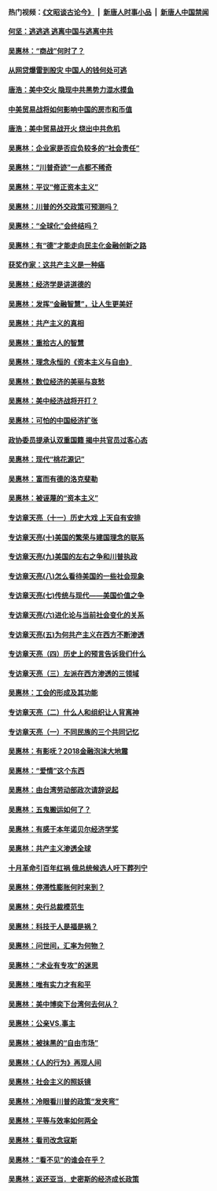#### 热门视频：[《文昭谈古论今》](https://github.com/gfw-breaker/wenzhao/blob/master/README.md?t=10270333) &nbsp;|&nbsp; [新唐人时事小品](https://github.com/gfw-breaker/ntdtv-comedy/blob/master/README.md?t=10270333) &nbsp;|&nbsp; [新唐人中国禁闻](https://github.com/gfw-breaker/ntdtv-news/blob/master/README.md?t=10270333)

#### [何坚：逃逃逃 逃离中国与逃离中共](../pages/nsc423/n10592891.md?t=10270333) 

#### [吴惠林：“商战”何时了？](../pages/nsc423/n10573558.md?t=10270333) 

#### [从网贷爆雷到股灾 中国人的钱何处可逃](../pages/nsc423/n10572800.md?t=10270333) 

#### [唐浩：美中交火 隐现中共黑势力混水摸鱼](../pages/nsc423/n10544040.md?t=10270333) 

#### [中美贸易战将如何影响中国的房市和币值](../pages/nsc423/n10543697.md?t=10270333) 

#### [唐浩：美中贸易战开火 烧出中共危机](../pages/nsc423/n10540126.md?t=10270333) 

#### [吴惠林：企业家是否应负较多的“社会责任”](../pages/nsc423/n10535022.md?t=10270333) 

#### [吴惠林：“川普奇迹”一点都不稀奇](../pages/nsc423/n10512808.md?t=10270333) 

#### [吴惠林：平议“修正资本主义”](../pages/nsc423/n10495724.md?t=10270333) 

#### [吴惠林：川普的外交政策可预测吗？](../pages/nsc423/n10462387.md?t=10270333) 

#### [吴惠林：“全球化”会终结吗？](../pages/nsc423/n10452838.md?t=10270333) 

#### [吴惠林：有“德”才能走向民主化金融创新之路](../pages/nsc423/n10432292.md?t=10270333) 

#### [获奖作家：这共产主义是一种癌](../pages/nsc423/n10431541.md?t=10270333) 

#### [吴惠林：经济学是讲道德的](../pages/nsc423/n10398014.md?t=10270333) 

#### [吴惠林：发挥“金融智慧”，让人生更美好](../pages/nsc423/n10375019.md?t=10270333) 

#### [吴惠林：共产主义的真相](../pages/nsc423/n10351394.md?t=10270333) 

#### [吴惠林：重拾古人的智慧](../pages/nsc423/n10337691.md?t=10270333) 

#### [吴惠林：理念永恒的《资本主义与自由》](../pages/nsc423/n10316274.md?t=10270333) 

#### [吴惠林：数位经济的美丽与哀愁](../pages/nsc423/n10292946.md?t=10270333) 

#### [吴惠林：美中经济战将开打？](../pages/nsc423/n10258825.md?t=10270333) 

#### [吴惠林：可怕的中国经济扩张](../pages/nsc423/n10219147.md?t=10270333) 

#### [政协委员提承认双重国籍 揭中共官员过客心态](../pages/nsc423/n10208809.md?t=10270333) 

#### [吴惠林：现代“桃花源记”](../pages/nsc423/n10185234.md?t=10270333) 

#### [吴惠林：富而有德的洛克斐勒](../pages/nsc423/n10142264.md?t=10270333) 

#### [吴惠林：被诬蔑的“资本主义”](../pages/nsc423/n10124816.md?t=10270333) 

#### [专访章天亮（十一）历史大戏 上天自有安排](../pages/nsc423/n10094905.md?t=10270333) 

#### [专访章天亮(十)美国的繁荣与建国理念的联系](../pages/nsc423/n10094899.md?t=10270333) 

#### [专访章天亮(九)美国的左右之争和川普执政](../pages/nsc423/n10094889.md?t=10270333) 

#### [专访章天亮(八)怎么看待美国的一些社会现象](../pages/nsc423/n10094857.md?t=10270333) 

#### [专访章天亮(七)传统与现代——美国价值之争](../pages/nsc423/n10093140.md?t=10270333) 

#### [专访章天亮(六)进化论与当前社会变化的关系](../pages/nsc423/n10092036.md?t=10270333) 

#### [专访章天亮(五)为何共产主义在西方不断渗透](../pages/nsc423/n10083620.md?t=10270333) 

#### [专访章天亮（四）历史上的预言告诉我们什么](../pages/nsc423/n10083606.md?t=10270333) 

#### [专访章天亮（三）左派在西方渗透的三领域](../pages/nsc423/n10081115.md?t=10270333) 

#### [吴惠林：工会的形成及其功能](../pages/nsc423/n10080633.md?t=10270333) 

#### [专访章天亮（二）什么人和组织让人背离神](../pages/nsc423/n10076637.md?t=10270333) 

#### [专访章天亮（一）不同民族的三个共同记忆](../pages/nsc423/n10074188.md?t=10270333) 

#### [吴惠林：有影呒？2018金融泡沫大地震](../pages/nsc423/n10040534.md?t=10270333) 

#### [吴惠林：“爱情”这个东西](../pages/nsc423/n10019423.md?t=10270333) 

#### [吴惠林：由台湾劳动部政次请辞说起](../pages/nsc423/n9979679.md?t=10270333) 

#### [吴惠林：五鬼搬运如何了？](../pages/nsc423/n9925338.md?t=10270333) 

#### [吴惠林：有感于本年诺贝尔经济学奖](../pages/nsc423/n9871883.md?t=10270333) 

#### [吴惠林：共产主义渗透全球](../pages/nsc423/n9812748.md?t=10270333) 

#### [十月革命引百年红祸 俄总统候选人吁下葬列宁](../pages/nsc423/n9810182.md?t=10270333) 

#### [吴惠林：停滞性膨胀何时来到？](../pages/nsc423/n9764136.md?t=10270333) 

#### [吴惠林：央行总裁模范生](../pages/nsc423/n9728134.md?t=10270333) 

#### [吴惠林：科技于人是福是祸？](../pages/nsc423/n9672982.md?t=10270333) 

#### [吴惠林：问世间，汇率为何物？](../pages/nsc423/n9621788.md?t=10270333) 

#### [吴惠林：“术业有专攻”的迷思](../pages/nsc423/n9580363.md?t=10270333) 

#### [吴惠林：唯有实力才有和平](../pages/nsc423/n9529599.md?t=10270333) 

#### [吴惠林：美中博奕下台湾何去何从？](../pages/nsc423/n9483598.md?t=10270333) 

#### [吴惠林：公亲VS.事主](../pages/nsc423/n9425637.md?t=10270333) 

#### [吴惠林：被抹黑的“自由市场”](../pages/nsc423/n9351545.md?t=10270333) 

#### [吴惠林：《人的行为》再现人间](../pages/nsc423/n9296339.md?t=10270333) 

#### [吴惠林：社会主义的照妖镜](../pages/nsc423/n9243460.md?t=10270333) 

#### [吴惠林：冷眼看川普的政策“发夹弯”](../pages/nsc423/n9120684.md?t=10270333) 

#### [吴惠林：平等与效率如何两全](../pages/nsc423/n9075430.md?t=10270333) 

#### [吴惠林：看司改念寇斯](../pages/nsc423/n9024915.md?t=10270333) 

#### [吴惠林：“看不见”的谁会在乎？](../pages/nsc423/n8977488.md?t=10270333) 

#### [吴惠林：返还亚当．史密斯的经济成长政策](../pages/nsc423/n8931896.md?t=10270333) 

